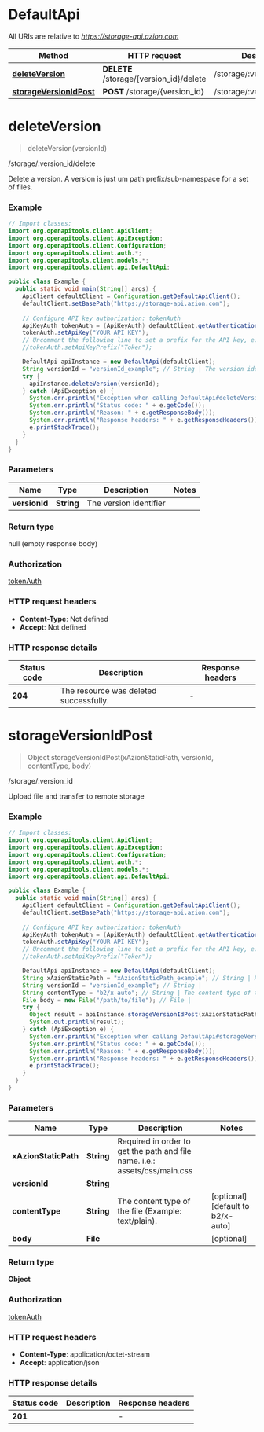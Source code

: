 # DefaultApi

All URIs are relative to *https://storage-api.azion.com*

| Method | HTTP request | Description |
|------------- | ------------- | -------------|
| [**deleteVersion**](DefaultApi.md#deleteVersion) | **DELETE** /storage/{version_id}/delete | /storage/:version_id/delete |
| [**storageVersionIdPost**](DefaultApi.md#storageVersionIdPost) | **POST** /storage/{version_id} | /storage/:version_id |


<a id="deleteVersion"></a>
# **deleteVersion**
> deleteVersion(versionId)

/storage/:version_id/delete

Delete a version. A version is just um path prefix/sub-namespace for a set of files.

### Example
```java
// Import classes:
import org.openapitools.client.ApiClient;
import org.openapitools.client.ApiException;
import org.openapitools.client.Configuration;
import org.openapitools.client.auth.*;
import org.openapitools.client.models.*;
import org.openapitools.client.api.DefaultApi;

public class Example {
  public static void main(String[] args) {
    ApiClient defaultClient = Configuration.getDefaultApiClient();
    defaultClient.setBasePath("https://storage-api.azion.com");
    
    // Configure API key authorization: tokenAuth
    ApiKeyAuth tokenAuth = (ApiKeyAuth) defaultClient.getAuthentication("tokenAuth");
    tokenAuth.setApiKey("YOUR API KEY");
    // Uncomment the following line to set a prefix for the API key, e.g. "Token" (defaults to null)
    //tokenAuth.setApiKeyPrefix("Token");

    DefaultApi apiInstance = new DefaultApi(defaultClient);
    String versionId = "versionId_example"; // String | The version identifier
    try {
      apiInstance.deleteVersion(versionId);
    } catch (ApiException e) {
      System.err.println("Exception when calling DefaultApi#deleteVersion");
      System.err.println("Status code: " + e.getCode());
      System.err.println("Reason: " + e.getResponseBody());
      System.err.println("Response headers: " + e.getResponseHeaders());
      e.printStackTrace();
    }
  }
}
```

### Parameters

| Name | Type | Description  | Notes |
|------------- | ------------- | ------------- | -------------|
| **versionId** | **String**| The version identifier | |

### Return type

null (empty response body)

### Authorization

[tokenAuth](../README.md#tokenAuth)

### HTTP request headers

 - **Content-Type**: Not defined
 - **Accept**: Not defined

### HTTP response details
| Status code | Description | Response headers |
|-------------|-------------|------------------|
| **204** | The resource was deleted successfully. |  -  |

<a id="storageVersionIdPost"></a>
# **storageVersionIdPost**
> Object storageVersionIdPost(xAzionStaticPath, versionId, contentType, body)

/storage/:version_id

Upload file and transfer to remote storage

### Example
```java
// Import classes:
import org.openapitools.client.ApiClient;
import org.openapitools.client.ApiException;
import org.openapitools.client.Configuration;
import org.openapitools.client.auth.*;
import org.openapitools.client.models.*;
import org.openapitools.client.api.DefaultApi;

public class Example {
  public static void main(String[] args) {
    ApiClient defaultClient = Configuration.getDefaultApiClient();
    defaultClient.setBasePath("https://storage-api.azion.com");
    
    // Configure API key authorization: tokenAuth
    ApiKeyAuth tokenAuth = (ApiKeyAuth) defaultClient.getAuthentication("tokenAuth");
    tokenAuth.setApiKey("YOUR API KEY");
    // Uncomment the following line to set a prefix for the API key, e.g. "Token" (defaults to null)
    //tokenAuth.setApiKeyPrefix("Token");

    DefaultApi apiInstance = new DefaultApi(defaultClient);
    String xAzionStaticPath = "xAzionStaticPath_example"; // String | Required in order to get the path and file name. i.e.: assets/css/main.css
    String versionId = "versionId_example"; // String | 
    String contentType = "b2/x-auto"; // String | The content type of the file (Example: text/plain).
    File body = new File("/path/to/file"); // File | 
    try {
      Object result = apiInstance.storageVersionIdPost(xAzionStaticPath, versionId, contentType, body);
      System.out.println(result);
    } catch (ApiException e) {
      System.err.println("Exception when calling DefaultApi#storageVersionIdPost");
      System.err.println("Status code: " + e.getCode());
      System.err.println("Reason: " + e.getResponseBody());
      System.err.println("Response headers: " + e.getResponseHeaders());
      e.printStackTrace();
    }
  }
}
```

### Parameters

| Name | Type | Description  | Notes |
|------------- | ------------- | ------------- | -------------|
| **xAzionStaticPath** | **String**| Required in order to get the path and file name. i.e.: assets/css/main.css | |
| **versionId** | **String**|  | |
| **contentType** | **String**| The content type of the file (Example: text/plain). | [optional] [default to b2/x-auto] |
| **body** | **File**|  | [optional] |

### Return type

**Object**

### Authorization

[tokenAuth](../README.md#tokenAuth)

### HTTP request headers

 - **Content-Type**: application/octet-stream
 - **Accept**: application/json

### HTTP response details
| Status code | Description | Response headers |
|-------------|-------------|------------------|
| **201** |  |  -  |

